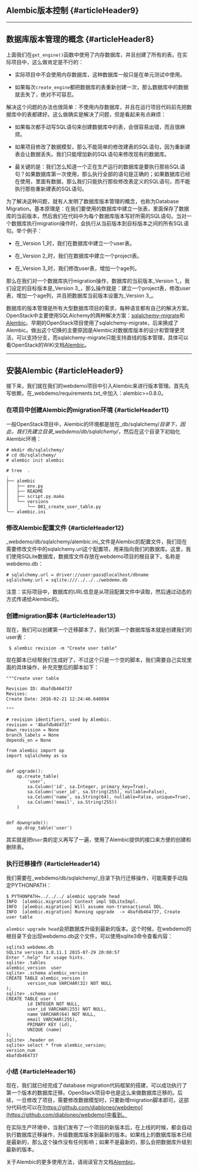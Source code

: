## Alembic版本控制 {#articleHeader9}

---

## 数据库版本管理的概念 {#articleHeader8}

上面我们在`get_engine()`函数中使用了内存数据库，并且创建了所有的表。在实际项目中，这么做肯定是不行的：

* 实际项目中不会使用内存数据库，这种数据库一般只是在单元测试中使用。

* 如果每次`create_engine`都把数据库的表重新创建一次，那么数据库中的数据就丢失了，绝对不可容忍。

解决这个问题的办法也很简单：不使用内存数据库，并且在运行项目代码前先把数据库中的表都建好。这么做确实是解决了问题，但是看起来有点麻烦：

* 如果每次都手动写SQL语句来创建数据库中的表，会很容易出错，而且很麻烦。

* 如果项目修改了数据模型，那么不能简单的修改建表的SQL语句，因为重新建表会让数据丢失。我们只能增加新的SQL语句来修改现有的数据库。

* 最关键的是：我们怎么知道一个正在生产运行的数据库是要执行那些SQL语句？如果数据库第一次使用，那么执行全部的语句是正确的；如果数据库已经在使用，里面有数据，那么我们只能执行那些修改表定义的SQL语句，而不能执行那些重新建表的SQL语句。

为了解决这种问题，就有人发明了数据库版本管理的概念，也称为Database Migration。基本原理是：在我们要使用的数据库中建立一张表，里面保存了数据库的当前版本，然后我们在代码中为每个数据库版本写好所需的SQL语句。当对一个数据库执行migration操作时，会执行从当前版本到目标版本之间的所有SQL语句。举个例子：

* 在_Version 1_时，我们在数据库中建立一个user表。

* 在_Version 2_时，我们在数据库中建立一个project表。

* 在_Version 3_时，我们修改user表，增加一个age列。

那么在我们对一个数据库执行migration操作，数据库的当前版本_Version 1_，我们设定的目标版本是_Version 3_，那么操作就是：建立一个project表，修改user表，增加一个age列，并且把数据库当前版本设置为_Version 3_。

数据库的版本管理是所有大型数据库项目的需求，每种语言都有自己的解决方案。OpenStack中主要使用SQLAlchemy的两种解决方案：[sqlalchemy-migrate](https://github.com/openstack/sqlalchemy-migrate)和[Alembic](https://alembic.readthedocs.org/en/latest/)。早期的OpenStack项目使用了sqlalchemy-migrate，后来换成了Alembic。做出这个切换的主要原因是Alembic对数据库版本的设计和管理更灵活，可以支持分支，而sqlalchemy-migrate只能支持直线的版本管理，具体可以看OpenStack的WiKi文档[Alembic](https://wiki.openstack.org/wiki/Obsolete:Alembic)。

---

## 安装Alembic {#articleHeader9}

接下来，我们就在我们的webdemo项目中引入Alembic来进行版本管理。首先先写依赖，在_webdemo/requirements.txt_中加入：alembic&gt;=0.8.0。

### 在项目中创建Alembic的migration环境 {#articleHeader11}

一般OpenStack项目中，Alembic的环境都是放在_db/sqlalchemy/_目录下，因此，我们先建立目录_webdemo/db/sqlalchemy/_，然后在这个目录下初始化Alembic环境：

```
# mkdir db/sqlalchemy/
# cd db/sqlalchemy/
# alembic init alembic

# tree  .
.
├── alembic
│   ├── env.py
│   ├── README
│   ├── script.py.mako
│   └── versions
│       └── 001_create_user_table.py
└── alembic.ini
```

### 修改Alembic配置文件 {#articleHeader12}

_webdemo/db/sqlalchemy/alembic.ini_文件是Alembic的配置文件，我们现在需要修改文件中的sqlalchemy.url这个配置项，用来指向我们的数据库。这里，我们使用SQLite数据库，数据库文件存放在webdemo项目的根目录下，名称是webdemo.db：

```
# sqlalchemy.url = driver://user:pass@localhost/dbname
sqlalchemy.url = sqlite:///../../../webdemo.db
```

注意：实际项目中，数据库的URL信息是从项目配置文件中读取，然后通过动态的方式传递给Alembic的。

### 创建migration脚本 {#articleHeader13}

现在，我们可以创建第一个迁移脚本了，我们的第一个数据库版本就是创建我们的user表：

```
 $ alembic revision -m "Create user table"
```

现在脚本已经帮我们生成好了，不过这个只是一个空的脚本，我们需要自己实现里面的具体操作，补充完整后的脚本如下：

```
"""Create user table

Revision ID: 4bafdb464737
Revises:
Create Date: 2016-02-21 12:24:46.640894

"""

# revision identifiers, used by Alembic.
revision = '4bafdb464737'
down_revision = None
branch_labels = None
depends_on = None

from alembic import op
import sqlalchemy as sa


def upgrade():
    op.create_table(
        'user',
        sa.Column('id', sa.Integer, primary_key=True),
        sa.Column('user_id', sa.String(255), nullable=False),
        sa.Column('name', sa.String(64), nullable=False, unique=True),
        sa.Column('email', sa.String(255))
    )


def downgrade():
    op.drop_table('user')
```

其实就是把`User`类的定义再写了一遍，使用了Alembic提供的接口来方便的创建和删除表。

### 执行迁移操作 {#articleHeader14}

我们需要在_webdemo/db/sqlalchemy/_目录下执行迁移操作，可能需要手动指定PYTHONPATH：

```
$ PYTHONPATH=../../../ alembic upgrade head
INFO  [alembic.migration] Context impl SQLiteImpl.
INFO  [alembic.migration] Will assume non-transactional DDL.
INFO  [alembic.migration] Running upgrade  -> 4bafdb464737, Create user table
```

`alembic upgrade head`会把数据库升级到最新的版本。这个时候，在webdemo的根目录下会出现webdemo.db这个文件，可以使用sqlite3命令查看内容：

```
sqlite3 webdemo.db
SQLite version 3.8.11.1 2015-07-29 20:00:57
Enter ".help" for usage hints.
sqlite> .tables
alembic_version  user
sqlite> .schema alembic_version
CREATE TABLE alembic_version (
        version_num VARCHAR(32) NOT NULL
);
sqlite> .schema user
CREATE TABLE user (
        id INTEGER NOT NULL,
        user_id VARCHAR(255) NOT NULL,
        name VARCHAR(64) NOT NULL,
        email VARCHAR(255),
        PRIMARY KEY (id),
        UNIQUE (name)
);
sqlite> .header on
sqlite> select * from alembic_version;
version_num
4bafdb464737
```



### 小结 {#articleHeader16}

现在，我们就已经完成了database migration代码框架的搭建，可以成功执行了第一个版本的数据库迁移。OpenStack项目中也是这么来做数据库迁移的。后续，一旦修改了项目，需要修改数据模型时，只要新增migration脚本即可。这部分代码也可以在[https://github.com/diabloneo/webdemo](https://github.com/diabloneo/webdemo)中看到。

在实际生产环境中，当我们发布了一个项目的新版本后，在上线的时候，都会自动执行数据库迁移操作，升级数据库版本到最新的版本。如果线上的数据库版本已经是最新的，那么这个操作没有任何影响；如果不是最新的，那么会把数据库升级到最新的版本。

关于Alembic的更多使用方法，请阅读官方文档[Alembic](https://alembic.readthedocs.org/en/latest/)。

